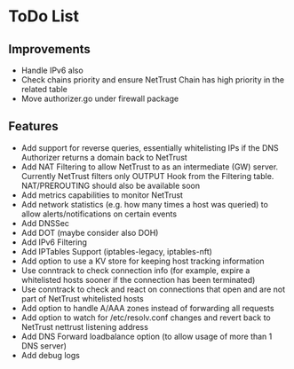 # ToDo List

## Improvements

- Handle IPv6 also
- Check chains priority and ensure NetTrust Chain has high priority in the related table
- Move authorizer.go under firewall package

## Features

- Add support for reverse queries, essentially whitelisting IPs if the DNS Authorizer returns a domain back to NetTrust
- Add NAT Filtering to allow NetTrust to as an intermediate (GW) server. Currently NetTrust filters only OUTPUT Hook from the Filtering table. NAT/PREROUTING should also be available soon
- Add metrics capabilities to monitor NetTrust
- Add network statistics (e.g. how many times a host was queried) to allow alerts/notifications on certain events
- Add DNSSec
- Add DOT (maybe consider also DOH)
- Add IPv6 Filtering
- Add IPTables Support (iptables-legacy, iptables-nft)
- Add option to use a KV store for keeping host tracking information
- Use conntrack to check connection info (for example, expire a whitelisted hosts sooner if the connection has been terminated)
- Use conntrack to check and react on connections that open and are not part of NetTrust whitelisted hosts
- Add option to handle A/AAA zones instead of forwarding all requests
- Add option to watch for /etc/resolv.conf changes and revert back to NetTrust nettrust listening address
- Add DNS Forward loadbalance option (to allow usage of more than 1 DNS server)
- Add debug logs
